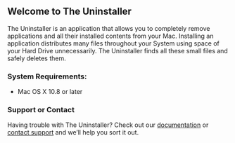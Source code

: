 ## Welcome to The Uninstaller

The Uninstaller is an application that allows you to completely remove applications and all their installed contents from your Mac. 
Installing an application distributes many files throughout your System using space of your Hard Drive unnecessarily.
The Uninstaller finds all these small files and safely deletes them.

### System Requirements:
- Mac OS X 10.8 or later

### Support or Contact

Having trouble with The Uninstaller? Check out our [documentation](http://intellarm.com/theuninstaller/support/) or [contact support](http://intellarm.com/theuninstaller/contact/) and we’ll help you sort it out.
